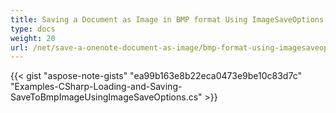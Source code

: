 ```yaml
---
title: Saving a Document as Image in BMP format Using ImageSaveOptions
type: docs
weight: 20
url: /net/save-a-onenote-document-as-image/bmp-format-using-imagesaveoptions/
---
```


{{< gist "aspose-note-gists" "ea99b163e8b22eca0473e9be10c83d7c" "Examples-CSharp-Loading-and-Saving-SaveToBmpImageUsingImageSaveOptions.cs" >}}
